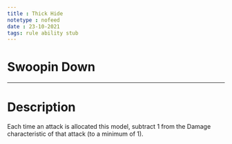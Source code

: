 ```yaml
---
title : Thick Hide
notetype : nofeed
date : 23-10-2021
tags: rule ability stub
---
```


# Swoopin Down

---

# Description

Each time an attack is allocated this model, subtract 1 from the Damage characteristic of that attack (to a minimum of 1).